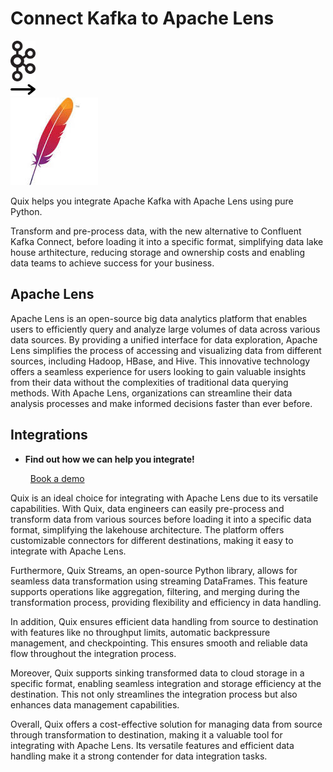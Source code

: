 # Connect Kafka to Apache Lens

<div class="connect-images cards blog-grid-card" markdown>
<div>
<img src="../images/kafka_logo.png" width="40px" />
</div>
<div>
<img src="../images/arrow.svg" width="40px" />
</div>
<div>
<img src="./images/apache-lens_1.jpg" />
</div>
</div>

Quix helps you integrate Apache Kafka with Apache Lens using pure Python.

Transform and pre-process data, with the new alternative to Confluent Kafka Connect, before loading it into a specific format, simplifying data lake house arthitecture, reducing storage and ownership costs and enabling data teams to achieve success for your business.

## Apache Lens

Apache Lens is an open-source big data analytics platform that enables users to efficiently query and analyze large volumes of data across various data sources. By providing a unified interface for data exploration, Apache Lens simplifies the process of accessing and visualizing data from different sources, including Hadoop, HBase, and Hive. This innovative technology offers a seamless experience for users looking to gain valuable insights from their data without the complexities of traditional data querying methods. With Apache Lens, organizations can streamline their data analysis processes and make informed decisions faster than ever before.

## Integrations

<div class="grid cards" markdown>

- __Find out how we can help you integrate!__

    <a class="md-button md-button--primary" href="https://share.hsforms.com/1iW0TmZzKQMChk0lxd_tGiw4yjw2?__hstc=175542013.2303933fbd746c0ac86d9ccbe9bc9100.1728383268831.1729603416735.1729620918855.31&__hssc=175542013.1.1729620918855&__hsfp=2132701734" target="_blank" style="margin:.5rem;">Book a demo</a>

</div>


Quix is an ideal choice for integrating with Apache Lens due to its versatile capabilities. With Quix, data engineers can easily pre-process and transform data from various sources before loading it into a specific data format, simplifying the lakehouse architecture. The platform offers customizable connectors for different destinations, making it easy to integrate with Apache Lens.

Furthermore, Quix Streams, an open-source Python library, allows for seamless data transformation using streaming DataFrames. This feature supports operations like aggregation, filtering, and merging during the transformation process, providing flexibility and efficiency in data handling.

In addition, Quix ensures efficient data handling from source to destination with features like no throughput limits, automatic backpressure management, and checkpointing. This ensures smooth and reliable data flow throughout the integration process.

Moreover, Quix supports sinking transformed data to cloud storage in a specific format, enabling seamless integration and storage efficiency at the destination. This not only streamlines the integration process but also enhances data management capabilities.

Overall, Quix offers a cost-effective solution for managing data from source through transformation to destination, making it a valuable tool for integrating with Apache Lens. Its versatile features and efficient data handling make it a strong contender for data integration tasks.

